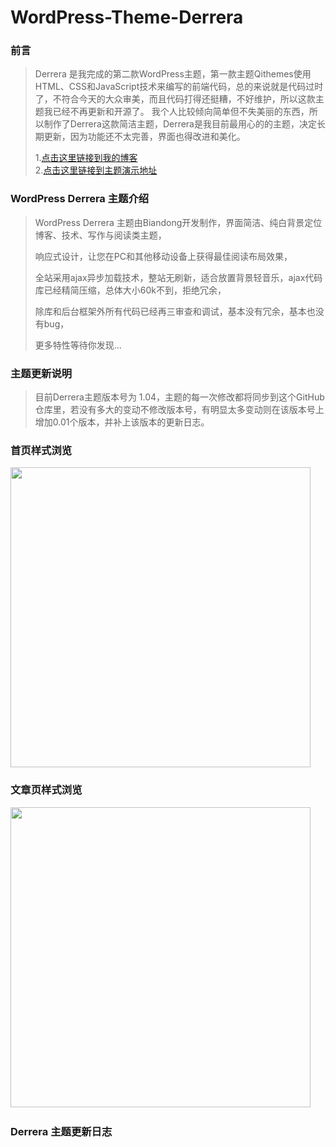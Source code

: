 # WordPress-Theme-Derrera
### 前言
> Derrera 是我完成的第二款WordPress主题，第一款主题Qithemes使用HTML、CSS和JavaScript技术来编写的前端代码，总的来说就是代码过时了，不符合今天的大众审美，而且代码打得还挺糟，不好维护，所以这款主题我已经不再更新和开源了。
> 我个人比较倾向简单但不失美丽的东西，所以制作了Derrera这款简洁主题，Derrera是我目前最用心的的主题，决定长期更新，因为功能还不太完善，界面也得改进和美化。
> 
> 1.[点击这里链接到我的博客](http://blog.bcdon.com/)<br />
> 2.[点击这里链接到主题演示地址](http://demo.bcdon.com/derrera/)<br />

### WordPress Derrera 主题介绍
> WordPress Derrera 主题由Biandong开发制作，界面简洁、纯白背景定位博客、技术、写作与阅读类主题，
> 
> 响应式设计，让您在PC和其他移动设备上获得最佳阅读布局效果，
>
> 全站采用ajax异步加载技术，整站无刷新，适合放置背景轻音乐，ajax代码库已经精简压缩，总体大小60k不到，拒绝冗余，
>
> 除库和后台框架外所有代码已经再三审查和调试，基本没有冗余，基本也没有bug，
>
> 更多特性等待你发现...

### 主题更新说明
> 目前Derrera主题版本号为 1.04，主题的每一次修改都将同步到这个GitHub仓库里，若没有多大的变动不修改版本号，有明显太多变动则在该版本号上增加0.01个版本，并补上该版本的更新日志。

### 首页样式浏览

<img src="http://blog.bcdon.com/wp-content/uploads/2017/07/GAP2VN7MH4P98B4X1L8.png" width="480px" />

### 文章页样式浏览

<img src="http://blog.bcdon.com/wp-content/uploads/2017/07/MEAVOC_V3XQRWAR98X1.png" width="480px" /> 

### Derrera 主题更新日志

